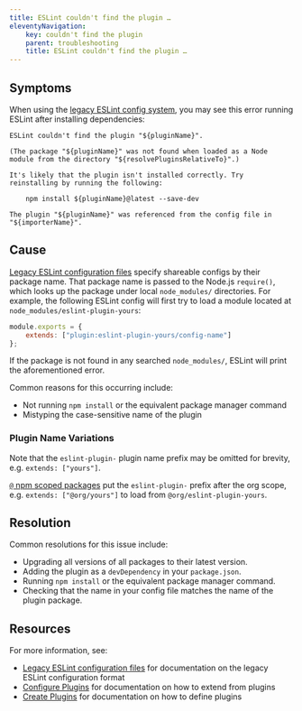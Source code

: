 ```yaml
---
title: ESLint couldn't find the plugin …
eleventyNavigation:
    key: couldn't find the plugin
    parent: troubleshooting
    title: ESLint couldn't find the plugin …
---
```


## Symptoms

When using the [legacy ESLint config system](../configure/configuration-files-deprecated), you may see this error running ESLint after installing dependencies:

```plaintext
ESLint couldn't find the plugin "${pluginName}".

(The package "${pluginName}" was not found when loaded as a Node module from the directory "${resolvePluginsRelativeTo}".)

It's likely that the plugin isn't installed correctly. Try reinstalling by running the following:

    npm install ${pluginName}@latest --save-dev

The plugin "${pluginName}" was referenced from the config file in "${importerName}".
```

## Cause

[Legacy ESLint configuration files](../configure/configuration-files-deprecated) specify shareable configs by their package name.
That package name is passed to the Node.js `require()`, which looks up the package under local `node_modules/` directories.
For example, the following ESLint config will first try to load a module located at `node_modules/eslint-plugin-yours`:

```js
module.exports = {
    extends: ["plugin:eslint-plugin-yours/config-name"]
};
```

If the package is not found in any searched `node_modules/`, ESLint will print the aforementioned error.

Common reasons for this occurring include:

-   Not running `npm install` or the equivalent package manager command
-   Mistyping the case-sensitive name of the plugin

### Plugin Name Variations

Note that the `eslint-plugin-` plugin name prefix may be omitted for brevity, e.g. `extends: ["yours"]`.

[`@` npm scoped packages](https://docs.npmjs.com/cli/v10/using-npm/scope) put the `eslint-plugin-` prefix after the org scope, e.g. `extends: ["@org/yours"]` to load from `@org/eslint-plugin-yours`.

## Resolution

Common resolutions for this issue include:

-   Upgrading all versions of all packages to their latest version.
-   Adding the plugin as a `devDependency` in your `package.json`.
-   Running `npm install` or the equivalent package manager command.
-   Checking that the name in your config file matches the name of the plugin package.

## Resources

For more information, see:

-   [Legacy ESLint configuration files](../configure/configuration-files-deprecated#using-a-shareable-configuration-package) for documentation on the legacy ESLint configuration format
-   [Configure Plugins](../configure/plugins) for documentation on how to extend from plugins
-   [Create Plugins](../../extend/plugins#configs-in-plugins) for documentation on how to define plugins
